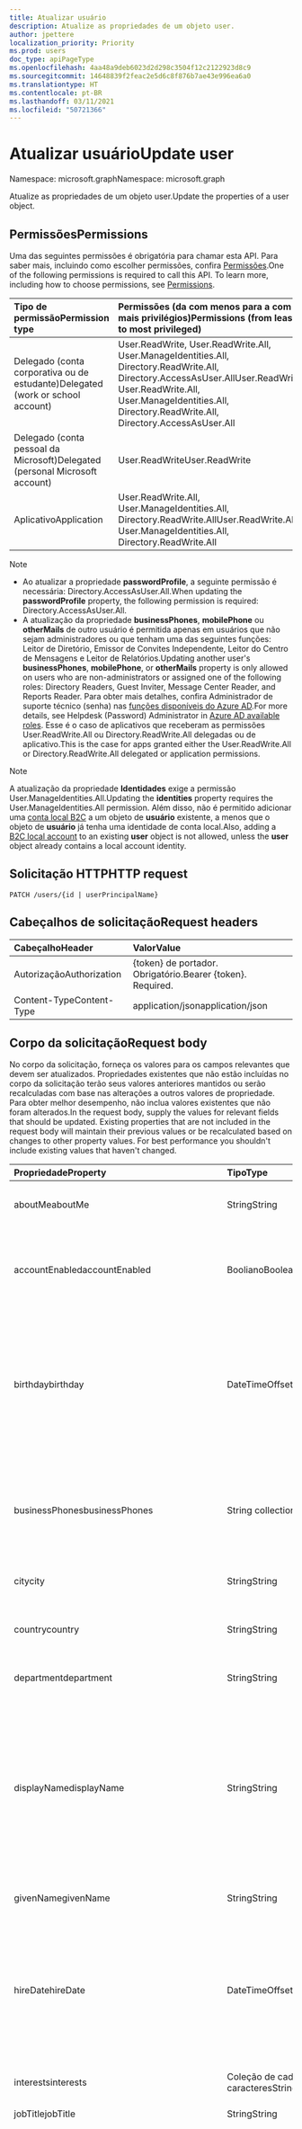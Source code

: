 ```yaml
---
title: Atualizar usuário
description: Atualize as propriedades de um objeto user.
author: jpettere
localization_priority: Priority
ms.prod: users
doc_type: apiPageType
ms.openlocfilehash: 4aa48a9deb6023d2d298c3504f12c2122923d8c9
ms.sourcegitcommit: 14648839f2feac2e5d6c8f876b7ae43e996ea6a0
ms.translationtype: HT
ms.contentlocale: pt-BR
ms.lasthandoff: 03/11/2021
ms.locfileid: "50721366"
---
```

# <a name="update-user"></a><span data-ttu-id="254c6-103">Atualizar usuário</span><span class="sxs-lookup"><span data-stu-id="254c6-103">Update user</span></span>

<span data-ttu-id="254c6-104">Namespace: microsoft.graph</span><span class="sxs-lookup"><span data-stu-id="254c6-104">Namespace: microsoft.graph</span></span>

<span data-ttu-id="254c6-105">Atualize as propriedades de um objeto user.</span><span class="sxs-lookup"><span data-stu-id="254c6-105">Update the properties of a user object.</span></span>

## <a name="permissions"></a><span data-ttu-id="254c6-106">Permissões</span><span class="sxs-lookup"><span data-stu-id="254c6-106">Permissions</span></span>
<span data-ttu-id="254c6-p101">Uma das seguintes permissões é obrigatória para chamar esta API. Para saber mais, incluindo como escolher permissões, confira [Permissões](/graph/permissions-reference).</span><span class="sxs-lookup"><span data-stu-id="254c6-p101">One of the following permissions is required to call this API. To learn more, including how to choose permissions, see [Permissions](/graph/permissions-reference).</span></span>

|<span data-ttu-id="254c6-109">Tipo de permissão</span><span class="sxs-lookup"><span data-stu-id="254c6-109">Permission type</span></span>      | <span data-ttu-id="254c6-110">Permissões (da com menos para a com mais privilégios)</span><span class="sxs-lookup"><span data-stu-id="254c6-110">Permissions (from least to most privileged)</span></span>              |
|:--------------------|:---------------------------------------------------------|
|<span data-ttu-id="254c6-111">Delegado (conta corporativa ou de estudante)</span><span class="sxs-lookup"><span data-stu-id="254c6-111">Delegated (work or school account)</span></span> | <span data-ttu-id="254c6-112">User.ReadWrite, User.ReadWrite.All, User.ManageIdentities.All, Directory.ReadWrite.All, Directory.AccessAsUser.All</span><span class="sxs-lookup"><span data-stu-id="254c6-112">User.ReadWrite, User.ReadWrite.All, User.ManageIdentities.All, Directory.ReadWrite.All, Directory.AccessAsUser.All</span></span>    |
|<span data-ttu-id="254c6-113">Delegado (conta pessoal da Microsoft)</span><span class="sxs-lookup"><span data-stu-id="254c6-113">Delegated (personal Microsoft account)</span></span> | <span data-ttu-id="254c6-114">User.ReadWrite</span><span class="sxs-lookup"><span data-stu-id="254c6-114">User.ReadWrite</span></span>    |
|<span data-ttu-id="254c6-115">Aplicativo</span><span class="sxs-lookup"><span data-stu-id="254c6-115">Application</span></span> | <span data-ttu-id="254c6-116">User.ReadWrite.All, User.ManageIdentities.All, Directory.ReadWrite.All</span><span class="sxs-lookup"><span data-stu-id="254c6-116">User.ReadWrite.All, User.ManageIdentities.All, Directory.ReadWrite.All</span></span> |

>[!NOTE]
> - <span data-ttu-id="254c6-117">Ao atualizar a propriedade **passwordProfile**, a seguinte permissão é necessária: Directory.AccessAsUser.All.</span><span class="sxs-lookup"><span data-stu-id="254c6-117">When updating the **passwordProfile** property, the following permission is required: Directory.AccessAsUser.All.</span></span>
> - <span data-ttu-id="254c6-118">A atualização da propriedade **businessPhones**, **mobilePhone** ou **otherMails** de outro usuário é permitida apenas em usuários que não sejam administradores ou que tenham uma das seguintes funções: Leitor de Diretório, Emissor de Convites Independente, Leitor do Centro de Mensagens e Leitor de Relatórios.</span><span class="sxs-lookup"><span data-stu-id="254c6-118">Updating another user's **businessPhones**, **mobilePhone**, or **otherMails** property is only allowed on users who are non-administrators or assigned one of the following roles: Directory Readers, Guest Inviter, Message Center Reader, and Reports Reader.</span></span> <span data-ttu-id="254c6-119">Para obter mais detalhes, confira Administrador de suporte técnico (senha) nas [funções disponíveis do Azure AD](/azure/active-directory/users-groups-roles/directory-assign-admin-roles#available-roles).</span><span class="sxs-lookup"><span data-stu-id="254c6-119">For more details, see Helpdesk (Password) Administrator in [Azure AD available roles](/azure/active-directory/users-groups-roles/directory-assign-admin-roles#available-roles).</span></span>  <span data-ttu-id="254c6-120">Esse é o caso de aplicativos que receberam as permissões User.ReadWrite.All ou Directory.ReadWrite.All delegadas ou de aplicativo.</span><span class="sxs-lookup"><span data-stu-id="254c6-120">This is the case for apps granted either the User.ReadWrite.All or Directory.ReadWrite.All delegated or application permissions.</span></span>

>[!NOTE]
><span data-ttu-id="254c6-121">A atualização da propriedade **Identidades** exige a permissão User.ManageIdentities.All.</span><span class="sxs-lookup"><span data-stu-id="254c6-121">Updating the **identities** property requires the User.ManageIdentities.All permission.</span></span> <span data-ttu-id="254c6-122">Além disso, não é permitido adicionar uma [conta local B2C](../resources/objectidentity.md) a um objeto de **usuário** existente, a menos que o objeto de **usuário** já tenha uma identidade de conta local.</span><span class="sxs-lookup"><span data-stu-id="254c6-122">Also, adding a [B2C local account](../resources/objectidentity.md) to an existing **user** object is not allowed, unless the **user** object already contains a local account identity.</span></span>

## <a name="http-request"></a><span data-ttu-id="254c6-123">Solicitação HTTP</span><span class="sxs-lookup"><span data-stu-id="254c6-123">HTTP request</span></span>
<!-- { "blockType": "ignored" } -->
```http
PATCH /users/{id | userPrincipalName}
```

## <a name="request-headers"></a><span data-ttu-id="254c6-124">Cabeçalhos de solicitação</span><span class="sxs-lookup"><span data-stu-id="254c6-124">Request headers</span></span>
| <span data-ttu-id="254c6-125">Cabeçalho</span><span class="sxs-lookup"><span data-stu-id="254c6-125">Header</span></span>       | <span data-ttu-id="254c6-126">Valor</span><span class="sxs-lookup"><span data-stu-id="254c6-126">Value</span></span>|
|:-----------|:------|
| <span data-ttu-id="254c6-127">Autorização</span><span class="sxs-lookup"><span data-stu-id="254c6-127">Authorization</span></span>  | <span data-ttu-id="254c6-p104">{token} de portador. Obrigatório.</span><span class="sxs-lookup"><span data-stu-id="254c6-p104">Bearer {token}. Required.</span></span>  |
| <span data-ttu-id="254c6-130">Content-Type</span><span class="sxs-lookup"><span data-stu-id="254c6-130">Content-Type</span></span>  | <span data-ttu-id="254c6-131">application/json</span><span class="sxs-lookup"><span data-stu-id="254c6-131">application/json</span></span>  |

## <a name="request-body"></a><span data-ttu-id="254c6-132">Corpo da solicitação</span><span class="sxs-lookup"><span data-stu-id="254c6-132">Request body</span></span>
<span data-ttu-id="254c6-p105">No corpo da solicitação, forneça os valores para os campos relevantes que devem ser atualizados. Propriedades existentes que não estão incluídas no corpo da solicitação terão seus valores anteriores mantidos ou serão recalculadas com base nas alterações a outros valores de propriedade. Para obter melhor desempenho, não inclua valores existentes que não foram alterados.</span><span class="sxs-lookup"><span data-stu-id="254c6-p105">In the request body, supply the values for relevant fields that should be updated. Existing properties that are not included in the request body will maintain their previous values or be recalculated based on changes to other property values. For best performance you shouldn't include existing values that haven't changed.</span></span>

| <span data-ttu-id="254c6-136">Propriedade</span><span class="sxs-lookup"><span data-stu-id="254c6-136">Property</span></span>     | <span data-ttu-id="254c6-137">Tipo</span><span class="sxs-lookup"><span data-stu-id="254c6-137">Type</span></span>   |<span data-ttu-id="254c6-138">Descrição</span><span class="sxs-lookup"><span data-stu-id="254c6-138">Description</span></span>|
|:---------------|:--------|:----------|
|<span data-ttu-id="254c6-139">aboutMe</span><span class="sxs-lookup"><span data-stu-id="254c6-139">aboutMe</span></span>|<span data-ttu-id="254c6-140">String</span><span class="sxs-lookup"><span data-stu-id="254c6-140">String</span></span>|<span data-ttu-id="254c6-141">Um campo de entrada de texto em forma livre para o usuário se descrever.</span><span class="sxs-lookup"><span data-stu-id="254c6-141">A freeform text entry field for the user to describe themselves.</span></span>|
|<span data-ttu-id="254c6-142">accountEnabled</span><span class="sxs-lookup"><span data-stu-id="254c6-142">accountEnabled</span></span>|<span data-ttu-id="254c6-143">Booliano</span><span class="sxs-lookup"><span data-stu-id="254c6-143">Boolean</span></span>| <span data-ttu-id="254c6-144">**true** se a conta estiver habilitada; caso contrário, **false**.</span><span class="sxs-lookup"><span data-stu-id="254c6-144">**true** if the account is enabled; otherwise, **false**.</span></span> <span data-ttu-id="254c6-145">Essa propriedade é obrigatória quando um usuário é criado.</span><span class="sxs-lookup"><span data-stu-id="254c6-145">This property is required when a user is created.</span></span>    |
|<span data-ttu-id="254c6-146">birthday</span><span class="sxs-lookup"><span data-stu-id="254c6-146">birthday</span></span>|<span data-ttu-id="254c6-147">DateTimeOffset</span><span class="sxs-lookup"><span data-stu-id="254c6-147">DateTimeOffset</span></span>|<span data-ttu-id="254c6-148">O aniversário do usuário.</span><span class="sxs-lookup"><span data-stu-id="254c6-148">The birthday of the user.</span></span> <span data-ttu-id="254c6-149">O tipo Timestamp representa informações de data e hora usando o formato ISO 8601 e está sempre no horário UTC.</span><span class="sxs-lookup"><span data-stu-id="254c6-149">The Timestamp type represents date and time information using ISO 8601 format and is always in UTC time.</span></span> <span data-ttu-id="254c6-150">Por exemplo, meia-noite UTC em 1 de janeiro de 2014 é `2014-01-01T00:00:00Z`</span><span class="sxs-lookup"><span data-stu-id="254c6-150">For example, midnight UTC on Jan 1, 2014 is `2014-01-01T00:00:00Z`</span></span>|
|<span data-ttu-id="254c6-151">businessPhones</span><span class="sxs-lookup"><span data-stu-id="254c6-151">businessPhones</span></span>| <span data-ttu-id="254c6-152">String collection</span><span class="sxs-lookup"><span data-stu-id="254c6-152">String collection</span></span> | <span data-ttu-id="254c6-p108">Números de telefone para o usuário. OBSERVAÇÃO: Embora isso seja uma coleção de cadeias de caracteres, somente um número pode ser definido para essa propriedade.</span><span class="sxs-lookup"><span data-stu-id="254c6-p108">The telephone numbers for the user. NOTE: Although this is a string collection, only one number can be set for this property.</span></span>|
|<span data-ttu-id="254c6-155">city</span><span class="sxs-lookup"><span data-stu-id="254c6-155">city</span></span>|<span data-ttu-id="254c6-156">String</span><span class="sxs-lookup"><span data-stu-id="254c6-156">String</span></span>|<span data-ttu-id="254c6-157">A cidade em que o usuário está localizado.</span><span class="sxs-lookup"><span data-stu-id="254c6-157">The city in which the user is located.</span></span>|
|<span data-ttu-id="254c6-158">country</span><span class="sxs-lookup"><span data-stu-id="254c6-158">country</span></span>|<span data-ttu-id="254c6-159">String</span><span class="sxs-lookup"><span data-stu-id="254c6-159">String</span></span>|<span data-ttu-id="254c6-160">País/região em que o usuário está localizado. Por exemplo, "EUA" ou "Reino Unido".</span><span class="sxs-lookup"><span data-stu-id="254c6-160">The country/region in which the user is located; for example, “US” or “UK”.</span></span>|
|<span data-ttu-id="254c6-161">department</span><span class="sxs-lookup"><span data-stu-id="254c6-161">department</span></span>|<span data-ttu-id="254c6-162">String</span><span class="sxs-lookup"><span data-stu-id="254c6-162">String</span></span>|<span data-ttu-id="254c6-163">O nome do departamento no qual o usuário trabalha.</span><span class="sxs-lookup"><span data-stu-id="254c6-163">The name for the department in which the user works.</span></span>|
|<span data-ttu-id="254c6-164">displayName</span><span class="sxs-lookup"><span data-stu-id="254c6-164">displayName</span></span>|<span data-ttu-id="254c6-165">String</span><span class="sxs-lookup"><span data-stu-id="254c6-165">String</span></span>|<span data-ttu-id="254c6-p109">O nome exibido no catálogo de endereços do usuário. É geralmente a combinação do nome, da inicial do meio e do sobrenome do usuário. Essa propriedade é obrigatória quando um usuário é criado e não pode ser apagado durante atualizações. Oferece suporte a $filter e $orderby.</span><span class="sxs-lookup"><span data-stu-id="254c6-p109">The name displayed in the address book for the user. This is usually the combination of the user's first name, middle initial and last name. This property is required when a user is created and it cannot be cleared during updates. Supports $filter and $orderby.</span></span>|
|<span data-ttu-id="254c6-170">givenName</span><span class="sxs-lookup"><span data-stu-id="254c6-170">givenName</span></span>|<span data-ttu-id="254c6-171">String</span><span class="sxs-lookup"><span data-stu-id="254c6-171">String</span></span>|<span data-ttu-id="254c6-172">O nome fornecido (nome) do usuário.</span><span class="sxs-lookup"><span data-stu-id="254c6-172">The given name (first name) of the user.</span></span>|
|<span data-ttu-id="254c6-173">hireDate</span><span class="sxs-lookup"><span data-stu-id="254c6-173">hireDate</span></span>|<span data-ttu-id="254c6-174">DateTimeOffset</span><span class="sxs-lookup"><span data-stu-id="254c6-174">DateTimeOffset</span></span>|<span data-ttu-id="254c6-175">A data de contratação do usuário.</span><span class="sxs-lookup"><span data-stu-id="254c6-175">The hire date of the user.</span></span> <span data-ttu-id="254c6-176">O tipo Timestamp representa informações de data e hora usando o formato ISO 8601 e está sempre no horário UTC.</span><span class="sxs-lookup"><span data-stu-id="254c6-176">The Timestamp type represents date and time information using ISO 8601 format and is always in UTC time.</span></span> <span data-ttu-id="254c6-177">Por exemplo, meia-noite UTC em 1 de janeiro de 2014 é `2014-01-01T00:00:00Z`</span><span class="sxs-lookup"><span data-stu-id="254c6-177">For example, midnight UTC on Jan 1, 2014 is `2014-01-01T00:00:00Z`</span></span>|
|<span data-ttu-id="254c6-178">interests</span><span class="sxs-lookup"><span data-stu-id="254c6-178">interests</span></span>|<span data-ttu-id="254c6-179">Coleção de cadeias de caracteres</span><span class="sxs-lookup"><span data-stu-id="254c6-179">String collection</span></span>|<span data-ttu-id="254c6-180">Uma lista para o usuário descrever os interesses dele.</span><span class="sxs-lookup"><span data-stu-id="254c6-180">A list for the user to describe their interests.</span></span>|
|<span data-ttu-id="254c6-181">jobTitle</span><span class="sxs-lookup"><span data-stu-id="254c6-181">jobTitle</span></span>|<span data-ttu-id="254c6-182">String</span><span class="sxs-lookup"><span data-stu-id="254c6-182">String</span></span>|<span data-ttu-id="254c6-183">O cargo do usuário.</span><span class="sxs-lookup"><span data-stu-id="254c6-183">The user’s job title.</span></span>|
|<span data-ttu-id="254c6-184">email</span><span class="sxs-lookup"><span data-stu-id="254c6-184">mail</span></span>|<span data-ttu-id="254c6-185">String</span><span class="sxs-lookup"><span data-stu-id="254c6-185">String</span></span>|<span data-ttu-id="254c6-186">O endereço SMTP do usuário, por exemplo, "jeff@contoso.onmicrosoft.com".</span><span class="sxs-lookup"><span data-stu-id="254c6-186">The SMTP address for the user, for example, "jeff@contoso.onmicrosoft.com".</span></span> <span data-ttu-id="254c6-187">As alterações feitas nessa propriedade também atualizarão a coleção **proxyAddresses** do usuário para incluir o valor como um endereço SMTP.</span><span class="sxs-lookup"><span data-stu-id="254c6-187">Changes to this property will also update the user's **proxyAddresses** collection to include the value as a SMTP address.</span></span> <br><br><span data-ttu-id="254c6-188">Oferece suporte a $filter.</span><span class="sxs-lookup"><span data-stu-id="254c6-188">Supports $filter.</span></span>|
|<span data-ttu-id="254c6-189">mailNickname</span><span class="sxs-lookup"><span data-stu-id="254c6-189">mailNickname</span></span>|<span data-ttu-id="254c6-190">String</span><span class="sxs-lookup"><span data-stu-id="254c6-190">String</span></span>|<span data-ttu-id="254c6-191">O alias de email do usuário.</span><span class="sxs-lookup"><span data-stu-id="254c6-191">The mail alias for the user.</span></span> <span data-ttu-id="254c6-192">Essa propriedade deve ser especificada quando um usuário é criado.</span><span class="sxs-lookup"><span data-stu-id="254c6-192">This property must be specified when a user is created.</span></span>|
|<span data-ttu-id="254c6-193">mobilePhone</span><span class="sxs-lookup"><span data-stu-id="254c6-193">mobilePhone</span></span>|<span data-ttu-id="254c6-194">String</span><span class="sxs-lookup"><span data-stu-id="254c6-194">String</span></span>|<span data-ttu-id="254c6-195">O número de celular principal do usuário.</span><span class="sxs-lookup"><span data-stu-id="254c6-195">The primary cellular telephone number for the user.</span></span>|
|<span data-ttu-id="254c6-196">mySite</span><span class="sxs-lookup"><span data-stu-id="254c6-196">mySite</span></span>|<span data-ttu-id="254c6-197">String</span><span class="sxs-lookup"><span data-stu-id="254c6-197">String</span></span>|<span data-ttu-id="254c6-198">A URL do site pessoal do usuário.</span><span class="sxs-lookup"><span data-stu-id="254c6-198">The URL for the user's personal site.</span></span>|
|<span data-ttu-id="254c6-199">officeLocation</span><span class="sxs-lookup"><span data-stu-id="254c6-199">officeLocation</span></span>|<span data-ttu-id="254c6-200">String</span><span class="sxs-lookup"><span data-stu-id="254c6-200">String</span></span>|<span data-ttu-id="254c6-201">A localização do escritório no local de trabalho do usuário.</span><span class="sxs-lookup"><span data-stu-id="254c6-201">The office location in the user's place of business.</span></span>|
|<span data-ttu-id="254c6-202">onPremisesImmutableId</span><span class="sxs-lookup"><span data-stu-id="254c6-202">onPremisesImmutableId</span></span>|<span data-ttu-id="254c6-203">String</span><span class="sxs-lookup"><span data-stu-id="254c6-203">String</span></span>|<span data-ttu-id="254c6-204">Essa propriedade é usada para associar uma conta de usuário do Active Directory local com seu objeto de usuário do Azure AD.</span><span class="sxs-lookup"><span data-stu-id="254c6-204">This property is used to associate an on-premises Active Directory user account to their Azure AD user object.</span></span> <span data-ttu-id="254c6-205">Esta propriedade deverá ser especificada ao criar uma nova conta de usuário no Graph se você estiver usando um domínio federado para a propriedade **userPrincipalName** (UPN) do usuário.</span><span class="sxs-lookup"><span data-stu-id="254c6-205">This property must be specified when creating a new user account in the Graph if you are using a federated domain for the user’s **userPrincipalName** (UPN) property.</span></span> <span data-ttu-id="254c6-206">**Importante:** Os caracteres **$** e **_** e não podem ser usados ao especificar essa propriedade.</span><span class="sxs-lookup"><span data-stu-id="254c6-206">**Important:** The **$** and **_** characters cannot be used when specifying this property.</span></span>                            |
|<span data-ttu-id="254c6-207">otherMails</span><span class="sxs-lookup"><span data-stu-id="254c6-207">otherMails</span></span>|<span data-ttu-id="254c6-208">String</span><span class="sxs-lookup"><span data-stu-id="254c6-208">String</span></span> |<span data-ttu-id="254c6-209">Uma lista de endereços de email adicional para o usuário; Por exemplo: `["bob@contoso.com", "Robert@fabrikam.com"]`.</span><span class="sxs-lookup"><span data-stu-id="254c6-209">A list of additional email addresses for the user; for example: `["bob@contoso.com", "Robert@fabrikam.com"]`.</span></span>|
|<span data-ttu-id="254c6-210">passwordPolicies</span><span class="sxs-lookup"><span data-stu-id="254c6-210">passwordPolicies</span></span>|<span data-ttu-id="254c6-211">String</span><span class="sxs-lookup"><span data-stu-id="254c6-211">String</span></span>|<span data-ttu-id="254c6-p114">Especifica as políticas de senha do usuário. Esse valor é uma enumeração cujo um dos valores possíveis é "DisableStrongPassword", o que permite especificar senhas mais fracas do que a política padrão. Também é possível especificar "DisablePasswordExpiration". Ambos podem ser especificados juntos; por exemplo: "DisablePasswordExpiration, DisableStrongPassword".</span><span class="sxs-lookup"><span data-stu-id="254c6-p114">Specifies password policies for the user. This value is an enumeration with one possible value being “DisableStrongPassword”, which allows weaker passwords than the default policy to be specified. “DisablePasswordExpiration” can also be specified. The two may be specified together; for example: "DisablePasswordExpiration, DisableStrongPassword".</span></span>|
|<span data-ttu-id="254c6-216">passwordProfile</span><span class="sxs-lookup"><span data-stu-id="254c6-216">passwordProfile</span></span>|[<span data-ttu-id="254c6-217">PasswordProfile</span><span class="sxs-lookup"><span data-stu-id="254c6-217">PasswordProfile</span></span>](../resources/passwordprofile.md)|<span data-ttu-id="254c6-218">Especifica o perfil de senha do usuário.</span><span class="sxs-lookup"><span data-stu-id="254c6-218">Specifies the password profile for the user.</span></span> <span data-ttu-id="254c6-219">O perfil contém a senha do usuário.</span><span class="sxs-lookup"><span data-stu-id="254c6-219">The profile contains the user’s password.</span></span> <span data-ttu-id="254c6-220">Essa propriedade é obrigatória quando um usuário é criado.</span><span class="sxs-lookup"><span data-stu-id="254c6-220">This property is required when a user is created.</span></span> <span data-ttu-id="254c6-221">A senha no perfil deve atender a requisitos mínimos, conforme especificado pela propriedade **passwordPolicies**.</span><span class="sxs-lookup"><span data-stu-id="254c6-221">The password in the profile must satisfy minimum requirements as specified by the **passwordPolicies** property.</span></span> <span data-ttu-id="254c6-222">Por padrão, é obrigatória uma senha forte.</span><span class="sxs-lookup"><span data-stu-id="254c6-222">By default, a strong password is required.</span></span> <span data-ttu-id="254c6-223">Isto não pode ser usado para usuários federados.</span><span class="sxs-lookup"><span data-stu-id="254c6-223">This cannot be used for federated users.</span></span>|
|<span data-ttu-id="254c6-224">pastProjects</span><span class="sxs-lookup"><span data-stu-id="254c6-224">pastProjects</span></span>|<span data-ttu-id="254c6-225">Coleção de cadeias de caracteres</span><span class="sxs-lookup"><span data-stu-id="254c6-225">String collection</span></span>|<span data-ttu-id="254c6-226">Uma lista para o usuário enumerar seus projetos anteriores.</span><span class="sxs-lookup"><span data-stu-id="254c6-226">A list for the user to enumerate their past projects.</span></span>|
|<span data-ttu-id="254c6-227">postalCode</span><span class="sxs-lookup"><span data-stu-id="254c6-227">postalCode</span></span>|<span data-ttu-id="254c6-228">String</span><span class="sxs-lookup"><span data-stu-id="254c6-228">String</span></span>|<span data-ttu-id="254c6-p116">O código postal do endereço postal do usuário. O código postal é específico para o país/região do usuário. Nos Estados Unidos, esse atributo contém o CEP.</span><span class="sxs-lookup"><span data-stu-id="254c6-p116">The postal code for the user's postal address. The postal code is specific to the user's country/region. In the United States of America, this attribute contains the ZIP code.</span></span>|
|<span data-ttu-id="254c6-232">preferredLanguage</span><span class="sxs-lookup"><span data-stu-id="254c6-232">preferredLanguage</span></span>|<span data-ttu-id="254c6-233">String</span><span class="sxs-lookup"><span data-stu-id="254c6-233">String</span></span>|<span data-ttu-id="254c6-p117">O idioma preferencial do usuário. Deve seguir o código ISO 639-1; por exemplo "en-US".</span><span class="sxs-lookup"><span data-stu-id="254c6-p117">The preferred language for the user. Should follow ISO 639-1 Code; for example "en-US".</span></span>|
|<span data-ttu-id="254c6-236">responsibilities</span><span class="sxs-lookup"><span data-stu-id="254c6-236">responsibilities</span></span>|<span data-ttu-id="254c6-237">Coleção de cadeias de caracteres</span><span class="sxs-lookup"><span data-stu-id="254c6-237">String collection</span></span>|<span data-ttu-id="254c6-238">Uma lista para o usuário enumerar suas responsabilidades.</span><span class="sxs-lookup"><span data-stu-id="254c6-238">A list for the user to enumerate their responsibilities.</span></span>|
|<span data-ttu-id="254c6-239">schools</span><span class="sxs-lookup"><span data-stu-id="254c6-239">schools</span></span>|<span data-ttu-id="254c6-240">Coleção de cadeias de caracteres</span><span class="sxs-lookup"><span data-stu-id="254c6-240">String collection</span></span>|<span data-ttu-id="254c6-241">Uma lista para o usuário enumerar as escolas que ele frequentou.</span><span class="sxs-lookup"><span data-stu-id="254c6-241">A list for the user to enumerate the schools they have attended.</span></span>|
|<span data-ttu-id="254c6-242">skills</span><span class="sxs-lookup"><span data-stu-id="254c6-242">skills</span></span>|<span data-ttu-id="254c6-243">Coleção de cadeias de caracteres</span><span class="sxs-lookup"><span data-stu-id="254c6-243">String collection</span></span>|<span data-ttu-id="254c6-244">Uma lista para o usuário enumerar suas qualificações.</span><span class="sxs-lookup"><span data-stu-id="254c6-244">A list for the user to enumerate their skills.</span></span>|
|<span data-ttu-id="254c6-245">state</span><span class="sxs-lookup"><span data-stu-id="254c6-245">state</span></span>|<span data-ttu-id="254c6-246">String</span><span class="sxs-lookup"><span data-stu-id="254c6-246">String</span></span>|<span data-ttu-id="254c6-247">O estado ou município no endereço do usuário.</span><span class="sxs-lookup"><span data-stu-id="254c6-247">The state or province in the user's address.</span></span>|
|<span data-ttu-id="254c6-248">streetAddress</span><span class="sxs-lookup"><span data-stu-id="254c6-248">streetAddress</span></span>|<span data-ttu-id="254c6-249">String</span><span class="sxs-lookup"><span data-stu-id="254c6-249">String</span></span>|<span data-ttu-id="254c6-250">O endereço do local de trabalho do usuário.</span><span class="sxs-lookup"><span data-stu-id="254c6-250">The street address of the user's place of business.</span></span>|
|<span data-ttu-id="254c6-251">surname</span><span class="sxs-lookup"><span data-stu-id="254c6-251">surname</span></span>|<span data-ttu-id="254c6-252">String</span><span class="sxs-lookup"><span data-stu-id="254c6-252">String</span></span>|<span data-ttu-id="254c6-253">O sobrenome do usuário (nome de família ou sobrenome).</span><span class="sxs-lookup"><span data-stu-id="254c6-253">The user's surname (family name or last name).</span></span>|
|<span data-ttu-id="254c6-254">usageLocation</span><span class="sxs-lookup"><span data-stu-id="254c6-254">usageLocation</span></span>|<span data-ttu-id="254c6-255">String</span><span class="sxs-lookup"><span data-stu-id="254c6-255">String</span></span>|<span data-ttu-id="254c6-256">Um código de duas letras (padrão ISO 3166).</span><span class="sxs-lookup"><span data-stu-id="254c6-256">A two letter country code (ISO standard 3166).</span></span> <span data-ttu-id="254c6-257">Obrigatório para os usuários que receberão licenças devido à exigência legal de verificar a disponibilidade de serviços nos países.</span><span class="sxs-lookup"><span data-stu-id="254c6-257">Required for users that will be assigned licenses due to legal requirement to check for availability of services in countries.</span></span>  <span data-ttu-id="254c6-258">Os exemplos incluem: "US", "JP" e "GB".</span><span class="sxs-lookup"><span data-stu-id="254c6-258">Examples include: "US", "JP", and "GB".</span></span> <span data-ttu-id="254c6-259">Não anulável.</span><span class="sxs-lookup"><span data-stu-id="254c6-259">Not nullable.</span></span>|
|<span data-ttu-id="254c6-260">userPrincipalName</span><span class="sxs-lookup"><span data-stu-id="254c6-260">userPrincipalName</span></span>|<span data-ttu-id="254c6-261">String</span><span class="sxs-lookup"><span data-stu-id="254c6-261">String</span></span>|<span data-ttu-id="254c6-p119">O nome UPN do usuário. O nome UPN é um nome de logon para o usuário ao estilo da Internet com base na RFC 822 padrão da Internet. Por convenção, ele deve ser mapeado para o nome de email do usuário. O formato geral é alias@domain, em que o domínio deve estar presente na coleção de domínios verificados do locatário. Essa propriedade é obrigatória quando um usuário é criado. Os domínios verificados para o locatário podem ser acessados pela propriedade **verifiedDomains** de [organization](../resources/organization.md). Oferece suporte a $filter e $orderby.</span><span class="sxs-lookup"><span data-stu-id="254c6-p119">The user principal name (UPN) of the user. The UPN is an Internet-style login name for the user based on the Internet standard RFC 822. By convention, this should map to the user's email name. The general format is alias@domain, where domain must be present in the tenant’s collection of verified domains. This property is required when a user is created. The verified domains for the tenant can be accessed from the **verifiedDomains** property of [organization](../resources/organization.md). Supports $filter and $orderby.</span></span>
|<span data-ttu-id="254c6-269">userType</span><span class="sxs-lookup"><span data-stu-id="254c6-269">userType</span></span>|<span data-ttu-id="254c6-270">String</span><span class="sxs-lookup"><span data-stu-id="254c6-270">String</span></span>|<span data-ttu-id="254c6-271">Um valor de cadeia de caracteres que pode ser usado para classificar tipos de usuários no seu diretório, como “Member” e “Guest”.</span><span class="sxs-lookup"><span data-stu-id="254c6-271">A string value that can be used to classify user types in your directory, such as “Member” and “Guest”.</span></span>          |

> [!NOTE] 
> <span data-ttu-id="254c6-272">As propriedades a seguir não podem ser atualizadas usando um contexto somente de aplicativo: **aboutMe**, **birthday**, **hireDate**, **interests**, **mySite**, **pastProjects**, **preferredName**, **responsibilities**, **schools** e **skills**.</span><span class="sxs-lookup"><span data-stu-id="254c6-272">The follow properties cannot be updated using an application-only context: **aboutMe**, **birthday**, **hireDate**, **interests**, **mySite**, **pastProjects**, **preferredName**, **responsibilities**, **schools**, and **skills**.</span></span>

## <a name="response"></a><span data-ttu-id="254c6-273">Resposta</span><span class="sxs-lookup"><span data-stu-id="254c6-273">Response</span></span>

<span data-ttu-id="254c6-274">Se tiver êxito, este método retornará um código de resposta `204 No Content`.</span><span class="sxs-lookup"><span data-stu-id="254c6-274">If successful, this method returns a `204 No Content` response code.</span></span>

## <a name="example"></a><span data-ttu-id="254c6-275">Exemplo</span><span class="sxs-lookup"><span data-stu-id="254c6-275">Example</span></span>

### <a name="example-1-update-properties-of-the-signed-in-user"></a><span data-ttu-id="254c6-276">Exemplo 1: atualizar as propriedades do usuário conectado</span><span class="sxs-lookup"><span data-stu-id="254c6-276">Example 1: Update properties of the signed-in user</span></span>

#### <a name="request"></a><span data-ttu-id="254c6-277">Solicitação</span><span class="sxs-lookup"><span data-stu-id="254c6-277">Request</span></span>

<span data-ttu-id="254c6-278">O exemplo a seguir mostra uma solicitação.</span><span class="sxs-lookup"><span data-stu-id="254c6-278">The following example shows a request.</span></span>

# <a name="http"></a>[<span data-ttu-id="254c6-279">HTTP</span><span class="sxs-lookup"><span data-stu-id="254c6-279">HTTP</span></span>](#tab/http)
<!-- {
  "blockType": "request",
  "name": "update_user"
}-->
```http
PATCH https://graph.microsoft.com/v1.0/me
Content-type: application/json

{
  "businessPhones": [
    "+1 425 555 0109"
  ],
  "officeLocation": "18/2111"
}
```
# <a name="c"></a>[<span data-ttu-id="254c6-280">C#</span><span class="sxs-lookup"><span data-stu-id="254c6-280">C#</span></span>](#tab/csharp)
[!INCLUDE [sample-code](../includes/snippets/csharp/update-user-csharp-snippets.md)]
[!INCLUDE [sdk-documentation](../includes/snippets/snippets-sdk-documentation-link.md)]

# <a name="javascript"></a>[<span data-ttu-id="254c6-281">JavaScript</span><span class="sxs-lookup"><span data-stu-id="254c6-281">JavaScript</span></span>](#tab/javascript)
[!INCLUDE [sample-code](../includes/snippets/javascript/update-user-javascript-snippets.md)]
[!INCLUDE [sdk-documentation](../includes/snippets/snippets-sdk-documentation-link.md)]

# <a name="objective-c"></a>[<span data-ttu-id="254c6-282">Objective-C</span><span class="sxs-lookup"><span data-stu-id="254c6-282">Objective-C</span></span>](#tab/objc)
[!INCLUDE [sample-code](../includes/snippets/objc/update-user-objc-snippets.md)]
[!INCLUDE [sdk-documentation](../includes/snippets/snippets-sdk-documentation-link.md)]

# <a name="java"></a>[<span data-ttu-id="254c6-283">Java</span><span class="sxs-lookup"><span data-stu-id="254c6-283">Java</span></span>](#tab/java)
[!INCLUDE [sample-code](../includes/snippets/java/update-user-java-snippets.md)]
[!INCLUDE [sdk-documentation](../includes/snippets/snippets-sdk-documentation-link.md)]

---

#### <a name="response"></a><span data-ttu-id="254c6-284">Resposta</span><span class="sxs-lookup"><span data-stu-id="254c6-284">Response</span></span>
<span data-ttu-id="254c6-285">O exemplo a seguir mostra a resposta.</span><span class="sxs-lookup"><span data-stu-id="254c6-285">The following example shows the response.</span></span>
<!-- {
  "blockType": "response",
  "truncated": true,
  "@odata.type": "microsoft.graph.user"
} -->
```http
HTTP/1.1 204 No Content
```

### <a name="example-2-update-properties-of-the-specified-user"></a><span data-ttu-id="254c6-286">Exemplo 2: atualizar as propriedades do usuário especificado</span><span class="sxs-lookup"><span data-stu-id="254c6-286">Example 2: Update properties of the specified user</span></span>

#### <a name="request"></a><span data-ttu-id="254c6-287">Solicitação</span><span class="sxs-lookup"><span data-stu-id="254c6-287">Request</span></span>

<span data-ttu-id="254c6-288">O exemplo a seguir mostra uma solicitação.</span><span class="sxs-lookup"><span data-stu-id="254c6-288">The following example shows a request.</span></span>


# <a name="http"></a>[<span data-ttu-id="254c6-289">HTTP</span><span class="sxs-lookup"><span data-stu-id="254c6-289">HTTP</span></span>](#tab/http)
<!-- {
  "blockType": "request",
  "name": "update_other_user"
}-->
```http
PATCH https://graph.microsoft.com/v1.0/users/{id}
Content-type: application/json

{
  "businessPhones": [
    "+1 425 555 0109"
  ],
  "officeLocation": "18/2111"
}
```
# <a name="c"></a>[<span data-ttu-id="254c6-290">C#</span><span class="sxs-lookup"><span data-stu-id="254c6-290">C#</span></span>](#tab/csharp)
[!INCLUDE [sample-code](../includes/snippets/csharp/update-other-user-csharp-snippets.md)]
[!INCLUDE [sdk-documentation](../includes/snippets/snippets-sdk-documentation-link.md)]

# <a name="javascript"></a>[<span data-ttu-id="254c6-291">JavaScript</span><span class="sxs-lookup"><span data-stu-id="254c6-291">JavaScript</span></span>](#tab/javascript)
[!INCLUDE [sample-code](../includes/snippets/javascript/update-other-user-javascript-snippets.md)]
[!INCLUDE [sdk-documentation](../includes/snippets/snippets-sdk-documentation-link.md)]

# <a name="objective-c"></a>[<span data-ttu-id="254c6-292">Objective-C</span><span class="sxs-lookup"><span data-stu-id="254c6-292">Objective-C</span></span>](#tab/objc)
[!INCLUDE [sample-code](../includes/snippets/objc/update-other-user-objc-snippets.md)]
[!INCLUDE [sdk-documentation](../includes/snippets/snippets-sdk-documentation-link.md)]

# <a name="java"></a>[<span data-ttu-id="254c6-293">Java</span><span class="sxs-lookup"><span data-stu-id="254c6-293">Java</span></span>](#tab/java)
[!INCLUDE [sample-code](../includes/snippets/java/update-other-user-java-snippets.md)]
[!INCLUDE [sdk-documentation](../includes/snippets/snippets-sdk-documentation-link.md)]

---


#### <a name="response"></a><span data-ttu-id="254c6-294">Resposta</span><span class="sxs-lookup"><span data-stu-id="254c6-294">Response</span></span>

<span data-ttu-id="254c6-295">O exemplo a seguir mostra a resposta.</span><span class="sxs-lookup"><span data-stu-id="254c6-295">The following example shows the response.</span></span>
<!-- {
  "blockType": "response",
  "truncated": true,
  "@odata.type": "microsoft.graph.user"
} -->
```http
HTTP/1.1 204 No Content
```

<!-- uuid: 8fcb5dbc-d5aa-4681-8e31-b001d5168d79
2015-10-25 14:57:30 UTC -->
<!-- {
  "type": "#page.annotation",
  "description": "Update user",
  "keywords": "",
  "section": "documentation",
  "tocPath": "",
  "suppressions": [
  ]
}-->
